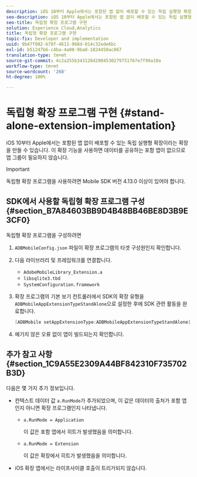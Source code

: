 ```yaml
---
description: iOS 10부터 Apple에서는 포함된 앱 없이 배포할 수 있는 독립 실행형 확장이라는 확장을 만들 수 있습니다. 이 확장 기능을 사용하면 데이터를 공유하는 포함 앱이 없으므로 앱 그룹이 필요하지 않습니다.
seo-description: iOS 10부터 Apple에서는 포함된 앱 없이 배포할 수 있는 독립 실행형 확장이라는 확장을 만들 수 있습니다. 이 확장 기능을 사용하면 데이터를 공유하는 포함 앱이 없으므로 앱 그룹이 필요하지 않습니다.
seo-title: 독립형 확장 프로그램 구현
solution: Experience Cloud,Analytics
title: 독립형 확장 프로그램 구현
topic-fix: Developer and implementation
uuid: 9b47f082-b78f-4611-968d-014c32ede6bc
exl-id: b51247b6-c4ba-4a00-9ba0-1824450ac067
translation-type: tm+mt
source-git-commit: 4c2a255b343128d2904530279751767e7f99a10a
workflow-type: tm+mt
source-wordcount: '268'
ht-degree: 100%

---
```


# 독립형 확장 프로그램 구현 {#stand-alone-extension-implementation}

iOS 10부터 Apple에서는 포함된 앱 없이 배포할 수 있는 독립 실행형 확장이라는 확장을 만들 수 있습니다. 이 확장 기능을 사용하면 데이터를 공유하는 포함 앱이 없으므로 앱 그룹이 필요하지 않습니다.

>[!IMPORTANT]
>
>독립형 확장 프로그램을 사용하려면 Mobile SDK 버전 4.13.0 이상이 있어야 합니다.

## SDK에서 사용할 독립형 확장 프로그램 구성 {#section_B7A84603BB9D4B48BB46BE8D3B9E3CF0}

독립형 확장 프로그램을 구성하려면

1. `ADBMobileConfig.json` 파일이 확장 프로그램의 타겟 구성원인지 확인합니다.
1. 다음 라이브러리 및 프레임워크를 연결합니다.

   * `AdobeMobileLibrary_Extension.a`
   * `libsqlite3.tbd`
   * `SystemConfiguration.framework`

1. 확장 프로그램의 기본 보기 컨트롤러에서 SDK의 확장 유형을 `ADBMobileAppExtensionTypeStandAlone`으로 설정한 후에 SDK 관련 활동을 완료합니다.

   ```objective-c
   [ADBMobile setAppExtensionType:ADBMobileAppExtensionTypeStandAlone];
   ```

1. 예기치 않은 오류 없이 앱이 빌드되는지 확인합니다.

## 추가 참고 사항 {#section_1C9A55E2309A44BF842310F735702B3D}

다음은 몇 가지 추가 정보입니다.

* 컨텍스트 데이터 값 `a.RunMode`가 추가되었으며, 이 값은 데이터의 출처가 포함 앱인지 아니면 확장 프로그램인지 나타냅니다.

   * `a.RunMode = Application`

      이 값은 포함 앱에서 히트가 발생했음을 의미합니다.
   * `a.RunMode = Extension`

      이 값은 확장에서 히트가 발생했음을 의미합니다.

* iOS 확장 앱에서는 라이프사이클 호출이 트리거되지 않습니다.
